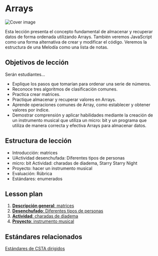 # Arrays

![Cover image](/static/courses/csintro/arrays/cover.jpg)

Esta lección presenta el concepto fundamental de almacenar y recuperar datos de forma ordenada utilizando Arrays. También veremos JavaScript como una forma alternativa de crear y modificar el código. Veremos la estructura de una Melodía como una lista de notas.
 
## Objetivos de lección 
Serán estudiantes...
* Explique los pasos que tomarían para ordenar una serie de números.
* Reconoce tres algoritmos de clasificación comunes.
* Practica crear matrices.
* Practique almacenar y recuperar valores en Arrays.
* Aprende operaciones comunes de Array, como establecer y obtener valores por índice.
* Demostrar comprensión y aplicar habilidades mediante la creación de un instrumento musical que utiliza un micro: bit y un programa que utiliza de manera correcta y efectiva Arrays para almacenar datos.
 
## Estructura de lección
* Introducción: matrices
* UActividad desenchufada: Diferentes tipos de personas
* micro: bit Actividad: charadas de diadema, Starry Starry Night
* Proyecto: hacer un instrumento musical
* Evaluación: Rúbrica
* Estándares: enumerados
 
## Lesson plan

1. [**Descripción general**: matrices](/courses/csintro/arrays/overview)
2. [**Desenchufado**: Diferentes tipos de personas](/courses/csintro/arrays/unplugged)
3. [**Actividad**: charadas de diadema](/courses/csintro/arrays/activity)
4. [**Proyecto**: instrumento musical ](/courses/csintro/arrays/project)

## Estándares relacionados

[Estándares de CSTA dirigidos](/courses/csintro/arrays/standards)
